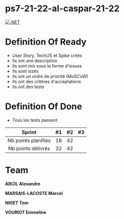 # ps7-21-22-al-caspar-21-22

[![.NET](https://github.com/PNS-PS7and8/ps7-21-22-al-caspar-21-22/actions/workflows/dotnet.yml/badge.svg)](https://github.com/PNS-PS7and8/ps7-21-22-al-caspar-21-22/actions/workflows/dotnet.yml)

# Definition Of Ready
- User Story, TechUS et Spike créés
- Ils ont une description
- Ils sont mis sous la forme d'issues
- Ils sont sizés
- Ils ont un ordre de priorité (MoSCoW)
- Ils ont des critères d'acceptations
- Ils ont des tests

# Definition Of Done
- Tous les tests passent

|       Sprint        | #1  | #2  | #3  |
|        :---:        | :-: | :-: | :-: |
| Nb points planifiés |  18 |  42 |     |
| Nb points délivrés  |  32 |  42 |     |

# Team
**ARCIL Alexandre**

**MARSAIS-LACOSTE Marcel**

**NIGET Tom**

**VOURIOT Emmeline**
